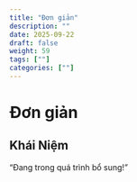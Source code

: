 ```yaml
---
title: "Đơn giản"
description: ""
date: 2025-09-22
draft: false
weight: 59
tags: [""]
categories: [""]
---
```


# Đơn giản

<!-- **Mã:** 
**Nhóm:**  -->

## Khái Niệm

“Đang trong quá trình bổ sung!”